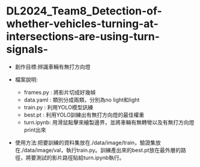 # DL2024_Team8_Detection-of-whether-vehicles-turning-at-intersections-are-using-turn-signals-
* 創作目標:辨識車輛有無打方向燈
* 檔案說明:
  * frames.py : 將影片切成好幾幀
  * data.yaml : 類別分成兩類，分別為no light和light
  * train.py  : 利用YOLO模型訊練
  * best.pt   : 利用YOLO訓練出有無打方向燈的最佳權重
  * turn.ipynb: 用滑鼠點擊來繪製邊界，並將車輛有無轉彎以及有無打方向燈print出來

* 使用方法:把要訓練的資料集放在./data/image/train，驗證集放在./data/image/val，執行train.py。訓練產出來的best.pt放在最外層的路徑，將要測試的影片路徑貼給turn.ipynb執行。
